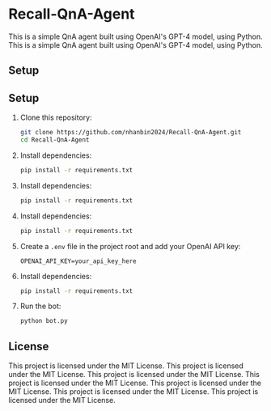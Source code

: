 # Recall-QnA-Agent

This is a simple QnA agent built using OpenAI's GPT-4 model, using Python.
This is a simple QnA agent built using OpenAI's GPT-4 model, using Python.
## Setup
## Setup
1. Clone this repository:
   ```bash
   git clone https://github.com/nhanbin2024/Recall-QnA-Agent.git
   cd Recall-QnA-Agent
   ```

2. Install dependencies:
   ```bash
   pip install -r requirements.txt
   ```
2. Install dependencies:
   ```bash
   pip install -r requirements.txt

2. Install dependencies:
   ```bash
   pip install -r requirements.txt
3. Create a `.env` file in the project root and add your OpenAI API key:
   ```
   OPENAI_API_KEY=your_api_key_here
   ```

2. Install dependencies:
   ```bash
   pip install -r requirements.txt
4. Run the bot:
   ```bash
   python bot.py
   ```

## License

This project is licensed under the MIT License.
This project is licensed under the MIT License.
This project is licensed under the MIT License.
This project is licensed under the MIT License.
This project is licensed under the MIT License.
This project is licensed under the MIT License.
This project is licensed under the MIT License.

